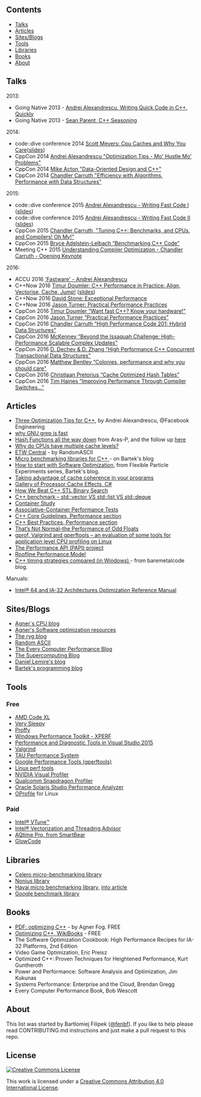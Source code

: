 
## Contents
* [Talks](#Talks)
* [Articles](#articles)
* [Sites/Blogs](#sitesblogs)
* [Tools](#tools)
* [Libraries](#libraries)
* [Books](#books)
* [About](#about)

## Talks

2013:

* Going Native 2013 - [Andrei Alexandrescu, Writing Quick Code in C++, Quickly](https://www.youtube.com/watch?v=MvFj8qo1iuA)
* Going Native 2013 - [Sean Parent, C++ Seasoning](https://www.youtube.com/watch?v=qH6sSOr-yk8)

2014:

* code::dive conference 2014 [Scott Meyers: Cpu Caches and Why You Care](https://www.youtube.com/watch?v=WDIkqP4JbkE)([slides](http://www.aristeia.com/TalkNotes/codedive-CPUCachesHandouts.pdf))
* CppCon 2014 [Andrei Alexandrescu "Optimization Tips - Mo' Hustle Mo' Problems"](https://www.youtube.com/watch?v=Qq_WaiwzOtI)
* CppCon 2014 [Mike Acton "Data-Oriented Design and C++" ](https://www.youtube.com/watch?v=rX0ItVEVjHc)
* CppCon 2014 [Chandler Carruth "Efficiency with Algorithms, Performance with Data Structures"](https://www.youtube.com/watch?v=fHNmRkzxHWs)

2015:

* code::dive conference 2015 [Andrei Alexandrescu - Writing Fast Code I](https://www.youtube.com/watch?v=vrfYLlR8X8k) ([slides](http://codedive.pl/wp-content/uploads/2016/01/FastCode-handouts.pdf))
* code::dive conference 2015 [Andrei Alexandrescu - Writing Fast Code II](https://www.youtube.com/watch?v=9tvbz8CSI8M) ([slides](http://codedive.pl/wp-content/uploads/2016/01/FastCode-handouts.pdf))
* CppCon 2015 [Chandler Carruth, "Tuning C++: Benchmarks, and CPUs, and Compilers! Oh My!"](https://www.youtube.com/watch?v=nXaxk27zwlk)
* CppCon 2015 [Bryce Adelstein-Lelbach “Benchmarking C++ Code"](https://www.youtube.com/watch?v=zWxSZcpeS8Q)
* Meeting C++ 2015 [Understanding Compiler Optimization - Chandler Carruth - Opening Keynote](https://www.youtube.com/watch?v=FnGCDLhaxKU)

2016:

* ACCU 2016 ['Fastware' - Andrei Alexandrescu](https://www.youtube.com/watch?v=AxnotgLql0k)
* C++Now 2016 [Timur Doumler: C++ Performance in Practice: Align, Vectorise, Cache, Jump!](https://www.youtube.com/watch?v=c-hZpChQKe0) ([slides](https://github.com/boostcon/cppnow_presentations_2016/blob/master/03_friday/cpp_performance_in_practice_align_vectorise_cache_jump.pdf))
* C++Now 2016 [David Stone: Exceptional Performance](https://www.youtube.com/watch?v=0_FQIDEf7_Q)
* C++Now 2016 [Jason Turner: Practical Performance Practices](https://www.youtube.com/watch?v=lNnBExDoNSQ)
* CppCon 2016 [Timur Doumler “Want fast C++? Know your hardware!" ](https://www.youtube.com/watch?v=BP6NxVxDQIs)
* CppCon 2016 [Jason Turner “Practical Performance Practices" ](https://www.youtube.com/watch?v=uzF4u9KgUWI)
* CppCon 2016 [Chandler Carruth “High Performance Code 201: Hybrid Data Structures" ](https://www.youtube.com/watch?v=vElZc6zSIXM)
* CppCon 2016 [McKenney “Beyond the Issaquah Challenge: High-Performance Scalable Complex Updates"](https://www.youtube.com/watch?v=qcD2Zj9GgI4)
* CppCon 2016 [D. Dechev & D. Zhang “High Performance C++ Concurrent Transactional Data Structures"](https://www.youtube.com/watch?v=uDNb8JL0vv8)
* CppCon 2016 [Matthew Bentley “Colonies, performance and why you should care" ](https://www.youtube.com/watch?v=wBER1R8YyGY)
* CppCon 2016 [Christiaan Pretorius “Cache Optimized Hash Tables” ](https://www.youtube.com/watch?v=aXj_DsIx1xs)
* CppCon 2016 [Tim Haines “Improving Performance Through Compiler Switches..." ](https://www.youtube.com/watch?v=w5Z4JlMJ1VQ)

## Articles
 
* [Three Optimization Tips for C++](https://www.facebook.com/notes/facebook-engineering/three-optimization-tips-for-c/10151361643253920/), by Andrei Alexandrescu, @Facebook Engineering
* [why GNU grep is fast](https://lists.freebsd.org/pipermail/freebsd-current/2010-August/019310.html)
* [Hash Functions all the way down](http://aras-p.info/blog/2016/08/02/Hash-Functions-all-the-way-down/) from Aras-P, and the follow up [here](http://aras-p.info/blog/2016/08/09/More-Hash-Function-Tests/)
* [Why do CPUs have multiple cache levels?](https://fgiesen.wordpress.com/2016/08/07/why-do-cpus-have-multiple-cache-levels/)
* [ETW Central](https://randomascii.wordpress.com/2015/09/24/etw-central/) - by RandomASCII
* [Micro benchmarking libraries for C++ ](http://www.bfilipek.com/2016/01/micro-benchmarking-libraries-for-c.html) - on Bartek's blog
* [How to start with Software Optimization](http://www.bfilipek.com/2014/07/flexible-particle-system-how-to-start.html), from Flexible Particle Experiments series, Bartek's blog.
* [Taking advantage of cache coherence in your programs](http://supercomputingblog.com/optimization/taking-advantage-of-cache-coherence-in-your-programs/)
* [Gallery of Processor Cache Effects, C#](http://igoro.com/archive/gallery-of-processor-cache-effects/)
* [How We Beat C++ STL Binary Search](https://realm.io/news/how-we-beat-cpp-stl-binary-search/)
* [C++ benchmark – std::vector VS std::list VS std::deque](http://baptiste-wicht.com/posts/2012/12/cpp-benchmark-vector-list-deque.html)
* [Container Study](http://www.joshbarczak.com/blog/?p=525)
* [Associative-Container Performance Tests](https://gcc.gnu.org/onlinedocs/libstdc++/ext/pb_ds/assoc_performance_tests.html)
* [C++ Core Guidelines, Performance section](http://isocpp.github.io/CppCoreGuidelines/CppCoreGuidelines#S-performance)
* [C++ Best Practices, Performance section](https://lefticus.gitbooks.io/cpp-best-practices/content/08-Considering_Performance.html)
* [That’s Not Normal–the Performance of Odd Floats](https://randomascii.wordpress.com/2012/05/20/thats-not-normalthe-performance-of-odd-floats/)
* [gprof, Valgrind and gperftools – an evaluation of some tools for application level CPU profiling on Linux](http://gernotklingler.com/blog/gprof-valgrind-gperftools-evaluation-tools-application-level-cpu-profiling-linux/)
* [The Performance API (PAPI) project](http://icl.cs.utk.edu/papi/overview/index.html)
* [Roofline Performance Model](https://crd.lbl.gov/departments/computer-science/PAR/research/roofline/)
* [C++ timing strategies compared (in Windows) ](http://baremetalcode.blogspot.com/2011/10/c-timing-strategies-compared-in-windows.html) - from baremetalcode blog.

Manuals:

* [Intel® 64 and IA-32 Architectures Optimization Reference Manual](http://www.intel.com/content/www/us/en/architecture-and-technology/64-ia-32-architectures-optimization-manual.html)

## Sites/Blogs

* [Agner`s CPU blog](http://www.agner.org/optimize/blog/)
* [Agner's Software optimization resources](http://www.agner.org/optimize/)
* [The ryg blog](https://fgiesen.wordpress.com/)
* [Random ASCII](https://randomascii.wordpress.com/)
* [The Every Computer Performance Blog](https://rwwescott.wordpress.com/)
* [The Supercomputing Blog](http://supercomputingblog.com/)
* [Daniel Lemire's blog](http://lemire.me/blog/)
* [Bartek's programming blog](http://www.bfilipek.com)

## Tools

### Free

* [AMD Code XL](http://developer.amd.com/tools-and-sdks/opencl-zone/codexl/)
* [Very Sleepy](http://www.codersnotes.com/sleepy/)
* [Proffy](http://www.pauldoo.com/proffy/)
* [Windows Performance Toolkit - XPERF](https://msdn.microsoft.com/en-us/library/hh162945.aspx)
* [Performance and Diagnostic Tools in Visual Studio 2015](https://msdn.microsoft.com/en-us/magazine/dn973013.aspx)
* [Valgrind](http://valgrind.org/)
* [TAU Performance System](http://www.cs.uoregon.edu/research/tau/home.php)
* [Google Performance Tools (gperftools)](https://github.com/gperftools/gperftools)
* [Linux perf tools](https://perf.wiki.kernel.org/index.php/Tutorial)
* [NVIDIA Visual Profiler](https://developer.nvidia.com/nvidia-visual-profiler)
* [Qualcomm Snapdragon Profiler](https://developer.qualcomm.com/software/snapdragon-profiler)
* [Oracle Solaris Studio Performance Analyzer](http://www.oracle.com/technetwork/server-storage/solarisstudio/features/performance-analyzer-2292312.html)
* [OProfile](http://oprofile.sourceforge.net/about/) for Linux

### Paid

* [Intel® VTune™](https://software.intel.com/en-us/intel-vtune-amplifier-xe)
* [Intel® Vectorization and Threading Advisor](https://software.intel.com/en-us/intel-advisor-xe)
* [AQtime Pro, from SmartBear](https://smartbear.com/product/aqtime-pro/overview/)
* [GlowCode](http://www.glowcode.com/summary1_gc.htm)


## Libraries

* [Celero micro-benchmarking library](https://github.com/DigitalInBlue/Celero)
* [Nonius library](https://nonius.io)
* [Hayai micro benchmarking library](https://github.com/nickbruun/hayai), [into article](https://bruun.co/2012/02/07/easy-cpp-benchmarking)
* [Google benchmark library](https://github.com/google/benchmark)

## Books

* [PDF: optimizing C++](http://www.agner.org/optimize/optimizing_cpp.pdf) - by Agner Fog. FREE
* [Optimizing C++, WikiBooks](https://en.wikibooks.org/wiki/Optimizing_C%2B%2B) - FREE
* The Software Optimization Cookbook: High Performance Recipes for IA-32 Platforms, 2nd Edition
* Video Game Optimization, Eric Preisz
* Optimized C++: Proven Techniques for Heightened Performance, Kurt Guntheroth
* Power and Performance: Software Analysis and Optimization, Jim Kukunas
* Systems Performance: Enterprise and the Cloud, Brendan Gregg 
* Every Computer Performance Book, Bob Wescott 

## About
This list was started by Bartlomiej Filipek ([@fenbf](https://twitter.com/fenbf)). If you like to help please read CONTRIBUTING.md instructions and just make a pull request to this repo.

## License

[![Creative Commons License](http://i.creativecommons.org/l/by/4.0/88x31.png)](http://creativecommons.org/licenses/by/4.0/)

This work is licensed under a [Creative Commons Attribution 4.0 International License](http://creativecommons.org/licenses/by/4.0/).
